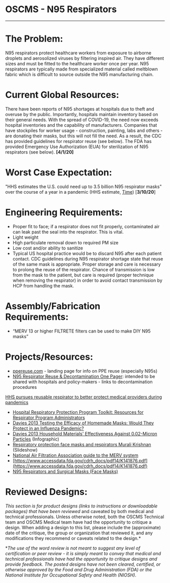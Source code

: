 # OSCMS - N95 Respirators

---

# The Problem:

N95 respirators protect healthcare workers from exposure to airborne droplets and aerosolized viruses by filtering inspired air. They have different sizes and must be fitted to the healthcare worker once per year. N95 respirators are typically made from specialized material called meltblown fabric which is difficult to source outside the N95 manufacturing chain.

# Current Global Resources:

There have been reports of N95 shortages at hospitals due to theft and overuse by the public. Importantly, hospitals maintain inventory based on their general needs. With the spread of COVID-19, the need now exceeds hospital inventories and the capability of manufacturers. Companies that have stockpiles for worker usage - construction, painting, labs and others - are donating their masks, but this will not fill the need. As a result, the CDC has provided guidelines for respirator reuse (see below). The FDA has provided Emergency Use Authorization (EUA) for sterilization of N95 respirators (see below). **[4/1/20]**

# Worst Case Expectation:

"HHS estimates the U.S. could need up to 3.5 billion N95 respirator masks" over the course of a year in a pandemic (HHS estimate, [Time](https://time.com/5800200/strategic-national-stockpile-coronavirus/)) [**3/10/20**]

# Engineering Requirements:

- Proper fit to face; if a respirator does not fit properly, contaminated air can leak past the seal into the respirator. This is vital.
- Light weight
- High particulate removal down to required PM size
- Low cost and/or ability to sanitize
- Typical US hospital practice would be to discard N95 after each patient contact. CDC guidelines during N95 respirator shortage state that reuse of the same mask is appropriate. Proper storage and care is necessary to prolong the reuse of the respirator. Chance of transmission is low from the mask to the patient, but care is required (proper technique when removing the respirator) in order to avoid contact transmission by HCP from handling the mask.

# Assembly/Fabrication Requirements:

- “MERV 13 or higher FILTRETE filters can be used to make DIY N95 masks”

# Projects/Resources:

- [ppereuse.com](http://ppereuse.com/) - landing page for info on PPE reuse (especially N95s)
- [N95 Respirator Reuse & Decontamination One Pager](https://bit.ly/3bcrVFO): intended to be shared with hospitals and policy-makers - links to decontamination procedures

[HHS pursues reusable respirator to better protect medical providers during pandemics](https://www.phe.gov/Preparedness/news/Pages/reusable-respirator-2Oct2017.aspx) 

- [Hospital Respiratory Protection Program Toolkit: Resources for Respirator Program Administrators](https://www.osha.gov/Publications/OSHA3767.pdf)
- [Davies 2013 Testing the Efficacy of Homemade Masks: Would They Protect in an Influenza Pandemic?](https://www.researchgate.net/publication/258525804_Testing_the_Efficacy_of_Homemade_Masks_Would_They_Protect_in_an_Influenza_Pandemic)
- [Davies 2013 Household Materials' Effectiveness Against 0.02-Micron Particles](https://docs.google.com/document/d/1VlRdV4qSWJ8W66-m-NOiTVzORRca3d_a7Yx2SlVBHC8/edit) (Infographic)
- [Respiratory protection face masks and respirators Murali Krishnan](https://www.slideshare.net/muralikrishnan71697092/respiratory-protection-face-masks-and-respirators) (Slideshow)
- [National Air Filtration Association guide to the MERV system](https://www.nafahq.org/understanding-merv-nafa-users-guide-to-ansi-ashrae-52-2/)
- [https://www.accessdata.fda.gov/cdrh_docs/pdf14/K141876.pdf](https://www.accessdata.fda.gov/cdrh_docs/pdf14/K141876.pdf)
- [N95 Respirators and Surgical Masks (Face Masks)](https://www.fda.gov/medical-devices/personal-protective-equipment-infection-control/n95-respirators-and-surgical-masks-face-masks)

# Reviewed Designs:

*This section is for product designs (links to instructions or downloadable packages) that have been reviewed* and caveated by both medical and technical professionals. Unless otherwise noted, both the OSCMS Technical team and OSCMS Medical team have had the opportunity to critique a design. When adding a design to this list, please include the (approximate) date of the critique, the group or organization that reviewed it, and any modifications they recommend or caveats related to the design.*

**The use of the word review is not meant to suggest any level of certification or peer review - it is simply meant to convey that medical and technical professionals have had the opportunity to critique designs and provide feedback. The posted designs have not been cleared, certified, or otherwise approved by the Food and Drug Administration (FDA) or the National Institute for Occupational Safety and Health (NIOSH).*

